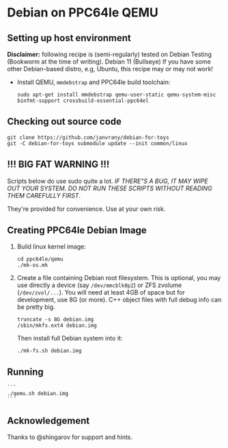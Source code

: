 # Debian on PPC64le QEMU

## Setting up host environment

**Disclaimer:** following recipe is (semi-regularly) tested on Debian Testing (Bookworm at the time of writing). Debian 11 (Bullseye) If you have some other Debian-based distro, e.g, Ubuntu, this recipe may or may not work!

* Install QEMU, `mmdebstrap` and PPC64le build toolchain:
  ```
  sudo apt-get install mmdebstrap qemu-user-static qemu-system-misc binfmt-support crossbuild-essential-ppc64el
  ```

## Checking out source code

```
git clone https://github.com/janvrany/debian-for-toys
git -C debian-for-toys submodule update --init common/linux
```

## !!! BIG FAT WARNING !!!

Scripts below do use sudo quite a lot. *IF THERE"S A BUG, IT MAY WIPE OUT
YOUR SYSTEM*. *DO NOT RUN THESE SCRIPTS WITHOUT READING THEM CAREFULLY FIRST*.

They're provided for convenience. Use at your own risk.


## Creating PPC64le Debian Image

1. Build linux kernel image:

   ```
   cd ppc64le/qemu
   ./mk-os.mk
   ```

2. Create a file containing Debian root filesystem. This is optional, you may use
   directly a device (say `/dev/mmcblk0p2`) or ZFS zvolume (`/dev/zvol/...`). You
   will need at least 4GB of space but for development, use 8G (or more). C++
   object files with full debug info can be pretty big.

   ```
   truncate -s 8G debian.img
   /sbin/mkfs.ext4 debian.img
   ```

   Then install full Debian system into it:

   ```
   ./mk-fs.sh debian.img
   ```

## Running

    ```
    ./qemu.sh debian.img
    ```

## Acknowledgement

Thanks to @shingarov for support and hints.

